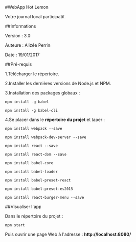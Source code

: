 ﻿#WebApp Hot Lemon

Votre journal local participatif.



##Informations

Version : 3.0

Auteure : Alizée Perrin

Date : 19/01/2017

##Pré-requis

1.Télécharger le répertoire.

2.Installer les dernières versions de Node.js et NPM.

3.Installation des packages globaux :

`npm install -g babel`

`npm install -g babel-cli`

4.Se placer dans le <strong>répertoire du projet</strong> et taper :

`npm install webpack --save`

`npm install webpack-dev-server --save`


`npm install react --save`

`npm install react-dom --save`


`npm install babel-core`
	
`npm install babel-loader`

`npm install babel-preset-react`

`npm install babel-preset-es2015`


`npm install react-burger-menu --save`

##Visualiser l'app

Dans le répertoire du projet :

`npm start`

Puis ouvrir une page Web à l'adresse : **http://localhost:8080/**





